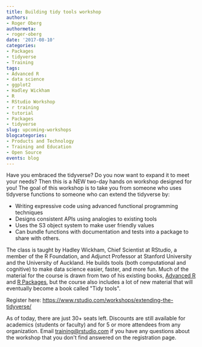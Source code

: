 ```yaml
---
title: Building tidy tools workshop
authors:
- Roger Oberg
authormeta: 
- roger-oberg
date: '2017-08-10'
categories:
- Packages
- tidyverse
- Training
tags:
- Advanced R
- data science
- ggplot2
- Hadley Wickham
- R
- RStudio Workshop
- r training
- tutorial
- Packages
- tidyverse
slug: upcoming-workshops
blogcategories:
- Products and Technology
- Training and Education
- Open Source
events: blog
---
```



Have you embraced the tidyverse? Do you now want to expand it to meet your needs? Then this is a NEW two-day hands on workshop designed for you! The goal of this workshop is to take you from someone who uses tidyverse functions to someone who can extend the tidyverse by:

- Writing expressive code using advanced functional programming techniques
- Designs consistent APIs using analogies to existing tools
- Uses the S3 object system to make user friendly values
- Can bundle functions with documentation and tests into a package to share with others.

The class is taught by Hadley Wickham, Chief Scientist at RStudio, a member of the R Foundation, and Adjunct Professor at Stanford University and the University of Auckland. He builds tools (both computational and cognitive) to make data science easier, faster, and more fun. Much of the material for the course is drawn from two of his existing books, [Advanced R](http://adv-r.hadley.nz/) and [R Packages](http://r-pkgs.had.co.nz), but the course also includes a lot of new material that will eventually become a book called "Tidy tools". 

Register here: https://www.rstudio.com/workshops/extending-the-tidyverse/

As of today, there are just 30+ seats left. Discounts are still available for academics (students or faculty) and for 5 or more attendees from any organization. Email training@rstudio.com if you have any questions about the workshop that you don't find answered on the registration page.

